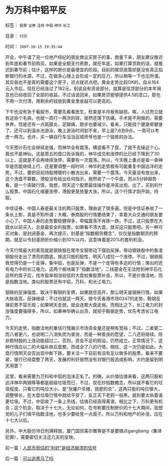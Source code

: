 # 为万科中铝平反

标签： `股票` `证券` `洼地` `中铝` `神华` `长江` 

目录： `打印`

时间： `2007-10-15 19:35:44`

开会，中午请了另一位地产经纪的朋友商议买房子的事，商量下来，朋友建议推迟到年底和春节前购买。如果是全额支付房款，就在年底，如果打算贷款的话，就推迟到春节前；估计，这样的房价是最便宜的阶段。目前的限贷政策却是没有真正掐断银行的水源，不过，在做多心理上会形成一定的压力，所以稍等一下也无所谓。其实我也不是真的需要这个房子，迟点就迟点吧。黄金走势比较OK的，自从164元入市后，现在已经涨过了182元，别说自有资金部分，就算是信贷部分的本年用息也已经收回了全部的收益。不过话说回来，如果房贷能够提供4.5的息口，那也不用一次付清，用剩余的钱放到黄金里收益可以更高的。

下午也没有急于看股市，需要先看看医生，检查是半月板有缺损。唉，人过而立就有这些个毛病，也就一周打一两次的球，居然还落下伤痛。手术是不用做的，需要休养，但是还有一点跖膜炎，足跟痛，跑步也要减少。看来，只能找个健身房健身了，还可以到温水池游泳，晚上游泳时间划不来，早上是7点到9点，一周可以考虑一两次。也许，买一辆自行车当当巡城师爷也是一个锻炼的办法。

今天预计石化会继续走强，而神华会有震荡，横竖看不了盘，了就不去操这个心。我也不是神仙，这是周五的盘口告诉我的，神华成交和涨停的比已经下降到了30以上，这就是不会再继续涨停，需要有一次震荡。所以，今天晚上重点是查一查神华是否能继续上行，还是要调整一段时间：神华的走势极有可能重复中国远洋的走势，不过，要把目前持股搏傻的小散洗出来，需要一个震荡，今天量没有放出来，这个洗盘不算数。港股没有给出任何指示，居然收了一个平盘，而从5分钟趋势看，是一个突破行情，我想，明天这个股票最佳操作是冲高出炮，出了，买别的什么股票。中国石化缩量涨停，港股更是放量大涨，所以，这个行情才刚开始，持股。

中信证券、中国人寿是最关注的两只股票，理由说了很多遍。但是中信证券收了一条长上影，真是不知所谓；大概，券商股的行情要结束了，拿着大众交通的朋友要小心了。中国人寿的走势要稳健得多，窄幅震荡不肯跌一跌，不过，这只股票在大跳水以前买入，总是最安全的股票，如果看不清大盘，就买这只股票吧。另一种可买对象，是封闭基金，再次提示，封基是“指数期货概念”，仅仅是指数期货的预期，就足以令封基把折价缩小到10%以内，这意味着是20%的套利机会。

今天行情最大的表现就是钢铁股在尾市宝钢带动下强劲反弹，带动钢铁股中的象凌钢股份走出了漂亮的圆底，按这只股的股性，明天八成拉一个涨停。不过，钢铁股我觉得仍是一个反弹，象中铝，也是反弹，不是一个走得有多远的行情；类似的还有电力中的长江电力。这两个板块属于“指数洼地”，二线基金在无法抢到神华石化这样的盘子后，找市盈率相当较低的大盘权重股票补涨，所以，不是价值洼地，而是指数洼地。类似的股票还有中铝，万科，和长江电力。

钢铁的反弹强度，取决于鞍钢的复牌，如果跳空高开，那么明天是钢铁行情，如果大帐收高，反弹继续；不过也就这一两天，按今天香港市场0347的走势，鞍钢反弹前景不容乐观；如果明天走弱，就会连累大盘走弱。而相比之下，长江电力的封涨强度要强得多，所以，如果神华确认出货，就视乎鞍钢走势，优先考虑长江电力。

今天的走势，指数洼地的重估行情展示市场资金量还是稍有宽裕；不过，二者更二而八者更八，也说明二八消失而为普涨，而是一种善良的愿望，二八还将继续。除非题材股的上涨动能超过二，否则，资金不足的假设，仍然成立。正常情况下，这种行情应以二的大幅补跌后盘整，而成全了八的行情，相信，这一次仍是如此。大盘行情明天会否出现中断下跌，要关注一下目前有没有足以做多的股票，看来不要紧，银行已经盘整了两天，发展的利好居然没有对银行股造成影响，大约是留到明天用罢？

这里，看来需要为万科和中铝的泡沫正名了。的确，从价值估值来看，这两只股和远洋神华两钢等等都是超级垃圾而已，不过，现在炒指数概念，所以就不看它的垃圾程度，只看它的吨位大小，是“张屠户杀猪，挑肥的杀”，这两只股的吨位够大，调整够长，在大盘垃圾行情中就给平安了，反正天下老鸦一般黑，就别要太执着谁更垃圾。不过，中铝收了一条上吊线，估值已经高得离谱，相比之下，万科更有机会；这个机会，取决于十七大，无论如何，在号称要压制房价的十七大期间，我想党的儿子们填平指数洼地，也多少要给党一点面子。所以万科和地产的补涨，应在十七大以后。

另外，中大股份18日刑满释放，厦门国贸美尔雅等是不是要搞点gangbang（集体犯罪），需要密切关注这几天的反映。



前一篇：[人民币低估的“利好”是经济崩溃的信号](../../../2007/10/14/人民币低估的“利好”是经济崩溃的信号.md)

后一篇：[可以追黑马了吗](../../../2007/10/16/可以追黑马了吗.md)